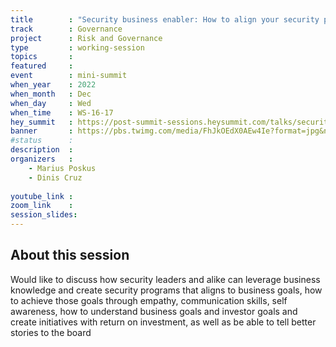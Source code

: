 ```yaml
---
title        : "Security business enabler: How to align your security program to business goals"
track        : Governance
project      : Risk and Governance
type         : working-session
topics       : 
featured     :
event        : mini-summit
when_year    : 2022
when_month   : Dec
when_day     : Wed
when_time    : WS-16-17
hey_summit   : https://post-summit-sessions.heysummit.com/talks/security-business-enabler-how-to-align-your-security-program-to-business-goals/
banner       : https://pbs.twimg.com/media/FhJkOEdX0AEw4Ie?format=jpg&name=medium
#status      : 
description  :
organizers   :
    - Marius Poskus
    - Dinis Cruz
     
youtube_link : 
zoom_link    : 
session_slides:
---
```




## About this session
Would like to discuss how security leaders and alike can leverage business knowledge and create security programs that aligns to business goals, how to achieve those goals through empathy, communication skills, self awareness, how to understand business goals and investor goals and create initiatives with return on investment, as well as be able to tell better stories to the board 
